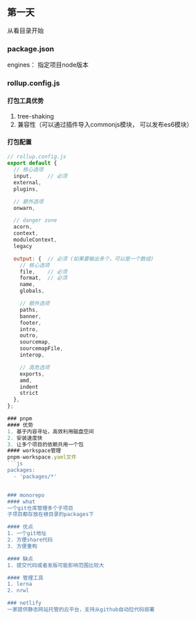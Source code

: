 ## 第一天
从看目录开始

### package.json
engines： 指定项目node版本

### rollup.config.js
#### 打包工具优势
1. tree-shaking
2. 兼容性（可以通过插件导入commonjs模块， 可以发布es6模块）

#### 打包配置
```js
// rollup.config.js
export default {
  // 核心选项
  input,     // 必须
  external,
  plugins,

  // 额外选项
  onwarn,

  // danger zone
  acorn,
  context,
  moduleContext,
  legacy

  output: {  // 必须 (如果要输出多个，可以是一个数组)
    // 核心选项
    file,    // 必须
    format,  // 必须
    name,
    globals,

    // 额外选项
    paths,
    banner,
    footer,
    intro,
    outro,
    sourcemap,
    sourcemapFile,
    interop,

    // 高危选项
    exports,
    amd,
    indent
    strict
  },
};

### pnpm
#### 优势
1. 基于内容寻址，高效利用磁盘空间
2. 安装速度快
3. 让多个项目的依赖共用一个包
#### workspace管理
pnpm-workspace.yaml文件
```js
packages:
  - 'packages/*'


### monorepo
#### what
一个git仓库管理多个子项目
子项目都存放在根目录的packages下

#### 优点
1. 一个git地址
2. 方便share代码
3. 方便重构

#### 缺点
1. 提交代码或者发版可能影响范围比较大

#### 管理工具
1. lerna
2. nrwl

### netlify
一家提供静态网站托管的云平台，支持从github自动拉代码部署
